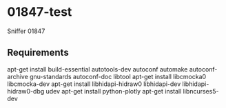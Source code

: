 # 01847-test
Sniffer 01847

## Requirements

apt-get install build-essential autotools-dev autoconf automake autoconf-archive gnu-standards autoconf-doc libtool
apt-get install libcmocka0 libcmocka-dev
apt-get install libhidapi-hidraw0 libhidapi-dev libhidapi-hidraw0-dbg udev
apt-get install python-plotly
apt-get install libncurses5-dev
